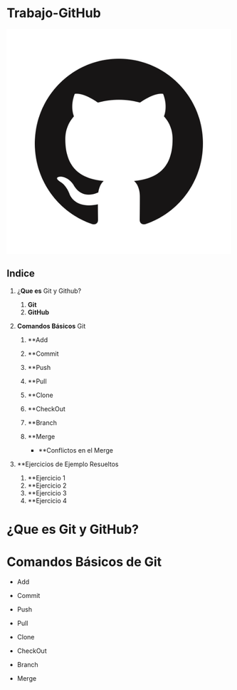# Trabajo-GitHub

![.](Imagenes\Logo1.png)

## Indice

 1. ¿**Que es** Git y Github?
    1. **Git**
    2. **GitHub**
    
2.  **Comandos Básicos** Git
    1. **Add

    2. **Commit

    3. **Push

    4. **Pull

    5. **Clone

    6. **CheckOut

    7. **Branch

    8. **Merge

       - **Conflictos en el Merge

 3. **Ejercicios de Ejemplo Resueltos
    1. **Ejercicio 1
    2. **Ejercicio 2
    3. **Ejercicio 3
    4. **Ejercicio 4

¿Que es Git y GitHub? 
===



Comandos Básicos de Git
===
 - Add

 - Commit

 - Push

 - Pull

 - Clone

 - CheckOut

 - Branch

 - Merge

